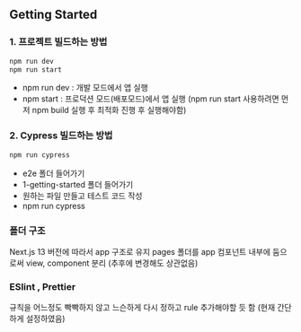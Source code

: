 ## Getting Started

### 1. 프로젝트 빌드하는 방법
```bash
npm run dev
npm run start
```
- npm run dev : 개발 모드에서 앱 실행 
- npm start : 프로덕션 모드(배포모드)에서 앱 실행 (npm run start 사용하려면 먼저 npm build 실행 후 최적화 진행 후 실행해야함)

### 2. Cypress 빌드하는 방법
```bash
npm run cypress
```
    
- e2e 폴더 들어가기
- 1-getting-started 폴더 들어가기
- 원하는 파일 만들고 테스트 코드 작성
- npm run cypress 


### 폴더 구조
Next.js 13 버전에 따라서 app 구조로 유지
pages 폴더를 app 컴포넌트 내부에 둠으로써 view, component 분리
(추후에 변경해도 상관없음)


### ESlint , Prettier
규칙을 어느정도 빡빡하지 않고 느슨하게 다시 정하고 rule 추가해야할 듯 함
(현재 간단하게 설정하였음)

